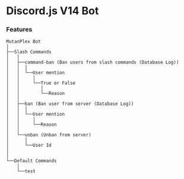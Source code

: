 # Discord.js V14 Bot
<h3>Features</h3>

    
    MutanPlex Bot
    │
    ├──Slash Commands
    │   │
    │   ├──command-ban (Ban users from slash commands (Database Log))
    │   │  │
    │   │  └──User mention
    │   │     │
    │   │     └──True or False
    │   │        │ 
    │   │        └──Reason
    │   │
    │   ├──ban (Ban user from server (Database Log))
    │   │  │
    │   │  └──User mention
    │   │     │
    │   │     └──Reason
    │   │
    │   └──unban (Unban from server)
    │      │
    │      └──User Id
    │
    │
    └──Default Commands
        │
        └──test